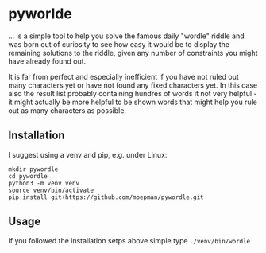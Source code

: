 # pyworlde

... is a simple tool to help you solve the famous daily "wordle" riddle and was born out of curiosity to see how easy
it would be to display the remaining solutions to the riddle, given any number of constraints you might have already
found out.

It is far from perfect and especially inefficient if you have not ruled out many characters yet or have not found any
fixed characters yet. In this case also the result list probably containing hundres of words it not very helpful - it
might actually be more helpful to be shown words that might help you rule out as many characters as possible.

## Installation

I suggest using a venv and pip, e.g. under Linux:

```
mkdir pywordle 
cd pywordle
python3 -m venv venv
source venv/bin/activate
pip install git+https://github.com/moepman/pywordle.git
```

## Usage

If you followed the installation setps above simple type `./venv/bin/wordle`
